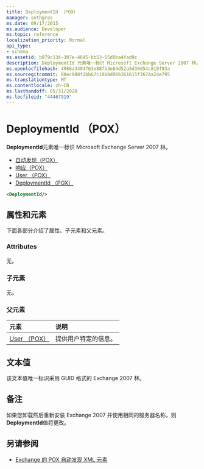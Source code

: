 ```yaml
---
title: DeploymentId （POX）
manager: sethgros
ms.date: 09/17/2015
ms.audience: Developer
ms.topic: reference
localization_priority: Normal
api_type:
- schema
ms.assetid: b879c134-307e-4645-bb53-55d8ba4fad9c
description: DeploymentId 元素唯一标识 Microsoft Exchange Server 2007 林。
ms.openlocfilehash: 4986a3404763e88fb3e84d52a5d30d54c810f93a
ms.sourcegitcommit: 88ec988f2bb67c1866d06b361615f3674a24e795
ms.translationtype: MT
ms.contentlocale: zh-CN
ms.lasthandoff: 05/31/2020
ms.locfileid: "44467919"
---
```

# <a name="deploymentid-pox"></a>DeploymentId （POX）

**DeploymentId**元素唯一标识 Microsoft Exchange Server 2007 林。 
  
- [自动发现（POX）](autodiscover-pox.md)  
- [响应（POX）](response-pox.md) 
- [User （POX）](user-pox.md)  
- [DeploymentId （POX）](deploymentid-pox.md)
  
```xml
<DeploymentId/>
```

## <a name="attributes-and-elements"></a>属性和元素

下面各部分介绍了属性、子元素和父元素。
  
### <a name="attributes"></a>Attributes

无。
  
### <a name="child-elements"></a>子元素

无。
  
### <a name="parent-elements"></a>父元素

|**元素**|**说明**|
|:-----|:-----|
|[User （POX）](user-pox.md) <br/> |提供用户特定的信息。  <br/> |
   
## <a name="text-value"></a>文本值

该文本值唯一标识采用 GUID 格式的 Exchange 2007 林。
  
## <a name="remarks"></a>备注

如果您卸载然后重新安装 Exchange 2007 并使用相同的服务器名称，则**DeploymentId**值将更改。 
  
## <a name="see-also"></a>另请参阅

- [Exchange 的 POX 自动发现 XML 元素](pox-autodiscover-xml-elements-for-exchange.md)


